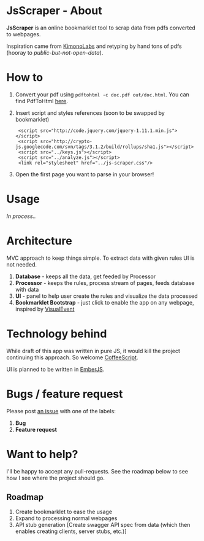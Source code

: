 # JsScraper - About
**JsScraper** is an online bookmarklet tool to scrap data from pdfs converted to webpages.

Inspiration came from [KimonoLabs](https://www.kimonolabs.com/) and retyping by hand tons of pdfs (hooray to *public-but-not-open-data*).

# How to
1. Convert your pdf using `pdftohtml -c doc.pdf out/doc.html`. You can find PdfToHtml [here](http://pdftohtml.sourceforge.net/).
2. Insert script and styles references (soon to be swapped by bookmarklet)

        <script src="http://code.jquery.com/jquery-1.11.1.min.js"></script>
        <script src="http://crypto-js.googlecode.com/svn/tags/3.1.2/build/rollups/sha1.js"></script>
        <script src="../keys.js"></script>
        <script src="../analyze.js"></script>
        <link rel="stylesheet" href="../js-scraper.css"/>

3. Open the first page you want to parse in your browser!

# Usage

*In process..*

# Architecture

MVC approach to keep things simple. To extract data with given rules UI is not needed.

1. **Database** - keeps all the data, get feeded by Processor
2. **Processor** - keeps the rules, process stream of pages, feeds database with data
3. **UI** - panel to help user create the rules and visualize the data processed
4. **Bookmarklet Bootstrap** - just click to enable the app on any webpage, inspired by [VisualEvent](http://sprymedia.co.uk/article/Visual+Event+2)

# Technology behind

While draft of this app was written in pure JS, it would kill the project continuing this approach. So welcome [CoffeeScript](http://coffeescript.org/).

UI is planned to be written in [EmberJS](http://emberjs.com/).

# Bugs / feature request

Please post [an issue]() with one of the labels:

1. **Bug**
2. **Feature request**

# Want to help?

I'll be happy to accept any pull-requests. See the roadmap below to see how I see where the project should go.

## Roadmap

1. Create bookmarklet to ease the usage
2. Expand to processing normal webpages
3. API stub generation [Create swagger API spec from data (which then enables creating clients, server stubs, etc.)]